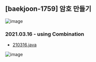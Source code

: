 ## [baekjoon-1759] 암호 만들기

![image](https://user-images.githubusercontent.com/22045163/111273377-17980100-8677-11eb-93ed-d625d02dea82.png)

### 2021.03.16 - using Combination

- [210316.java](Main2.java)

![image](https://user-images.githubusercontent.com/22045163/111273478-36969300-8677-11eb-9a15-c141111559fb.png)
